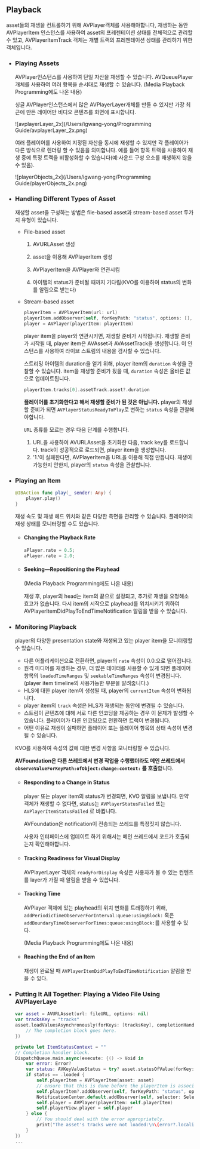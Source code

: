 ## Playback

asset들의 재생을 컨트롤하기 위해 AVPlayer객체를 사용해야합니다, 재생하는 동안 AVPlayerItem 인스턴스를 사용하여 asset의 프레젠테이션 상태를 전체적으로 관리할 수 있고, AVPlayerItemTrack 객체는 개별 트랙의 프레젠테이션 상태를 관리하기 위한 객체입니다.

- ### Playing Assets

  AVPlayer인스턴스를 사용하여 단일 자산을 재생할 수 있습니다. AVQueuePlayer개체를 사용하여 여러 항목을 순서대로 재생할 수 있습니다. (Media Playback Programming에도 나온 내용)

  싱글 AVPlayer인스턴스에서 많은 AVPlayerLayer개체를 만들 수 있지만 가장 최근에 만든 레이어만 비디오 콘텐츠를 화면에 표시합니다.

  ![avplayerLayer_2x](/Users/igwang-yong/Programming Guide/avplayerLayer_2x.png)

  여러 플레이어를 사용하여 지정된 자산을 동시에 재생할 수 있지만 각 플레이어가 다른 방식으로 렌더링 할 수 있음을 의미합니다. 예를 들어 항목 트랙을 사용하여 재생 중에 특정 트랙을 비활성화할 수 있습니다(예:사운드 구성 요소를 재생하지 않을 수 있음).

  ![playerObjects_2x](/Users/igwang-yong/Programming Guide/playerObjects_2x.png)


- ### Handling Different Types of Asset

  재생할 asset을 구성하는 방법은 file-based asset과 stream-based asset 두가지 유형이 있습니다.

  - File-based asset 

    1. AVURLAsset 생성


    2. asset을 이용해 AVPlayerItem 생성
    3. AVPlayerItem을 AVPlayer와 연관시킴
    4. 아이탬의 status가 준비될 때까지 기다림(KVO를 이용하여 status의 변화를 알림으로 받는다)


  - Stream-based asset

    ```swift
    playerItem = AVPlayerItem(url: url)
    playerItem.addObserver(self, forKeyPath: "status", options: [], context: ItemStatusContext)
    player = AVPlayer(playerItem: playerItem) 
    ```

    player item을 player와 연관시키면, 재생할 준비가 시작됩니다. 재생할 준비가 시작될 때, player item은 AVAsset과 AVAssetTrack을 생성합니다. 이 인스턴스를 사용하여 라이브 스트림의 내용을 검사할 수 있습니다.

    스트리밍 아이템의 duration을 얻기 위해, player item의 `duration` 속성을 관찰할 수 있습니다. item을 재생할 준비가 됬을 때, `duration` 속성은 올바른 값으로 업데이트됩니다.

    ```swift
    playerItem.tracks[0].assetTrack.asset?.duration
    ```

    **플레이어를 초기화한다고 해서 재생할 준비가 된 것은 아닙니다.** player의 재생할 준비가 되면 `AVPlayerStatusReadyToPlay`로 변하는 `status` 속성을 관찰해야합니다.  

    `URL` 종류를 모르는 경우 다음 단계를 수행합니다.

    1. URL을 사용하여 AVURLAsset을 초기화한 다음, track key를 로드합니다. track이 성공적으로 로드되면, player item을 생성합니다.
    2. '1.'이 실패한다면, AVPlayerItem을  URL을 이용해 직접 만듭니다. 재생이 가능한지 안한지, player의 `status` 속성을 관찰합니다.


- ### Playing an Item

  ```swift
  @IBAction func play(_ sender: Any) {
      player.play()
  }
  ```

  재생 속도 및 재생 헤드 위치와 같은 다양한 측면을 관리할 수 있습니다. 플레이어의 재생 상태를 모니터링할 수도 있습니다.

  - #### Changing the Playback Rate

    ```swift
    aPlayer.rate = 0.5;
    aPlayer.rate = 2.0;
    ```

  - #### Seeking—Repositioning the Playhead

    (Media Playback Programming에도 나온 내용)

    재생 후, player의 head는 item의 끝으로 설정되고, 추가로 재생을 요청해소 효고가 없습니다. 다시 item의 시작으로 playhead를 위치시키기 위하여 AVPlayerItemDidPlayToEndTimeNotification 알림을 받을 수 있습니다.


- ### Monitoring Playback

  player의 다양한 presentation state와 재생되고 있는 player item을 모니터링할 수 있습니다. 

  - 다른 어플리케이션으로 전환하면, player의 `rate` 속성이 0.0.으로 떨어집니다.
  - 원격 미디어를 재생하는 경우, 더 많은 데이터를 사용할 수 있게 되면 플레이어 항목의 `loadedTimeRanges` 및 `seekableTimeRanges` 속성이 변경됩니다. (player item timeline의 사용가능한 부분을 알려줍니다.)
  - HLS에 대한 player item이 생성될 때, player의  `currentItem` 속성이 변화됩니다.
  - player item의 `track` 속성은 HLS가 재생되는 동안에 변경될 수 있습니다.
  - 스트림이 콘텐츠에 대해 서로 다른 인코딩을 제공하는 경우 이 문제가 발생할 수 있습니다.
    플레이어가 다른 인코딩으로 전환하면 트랙이 변경됩니다.
  - 어떤 이유로 재생이 실패하면 플레이어 또는 플레이어 항목의 상태 속성이 변경될 수 있습니다.

  KVO를 사용하여 속성의 값에 대한 변경 사항을 모니터링할 수 있습니다.

  **AVFoundation은 다른 쓰레드에서 변경 작업을 수행했더라도 메인 쓰레드에서 `observeValueForKeyPath:ofObject:change:context:` 를 호출**합니다.

  - #### Responding to a Change in Status

    player 또는 player item의 status가 변경되면, KVO 알림을 보냅니다. 만약 객체가 재생할 수 없다면, status는 `AVPlayerStatusFailed` 또는 `AVPlayerItemStatusFailed` 로 바뀝니다. 

    AVFoundation은 notification이 전송되는 쓰레드를 특정짓지 않습니다.

    사용자 인터페이스에 업데이트 하기 위해서는 메인 쓰레드에서 코드가 호출되는지 확인해야합니다.

  - #### Tracking Readiness for Visual Display

    AVPlayerLayer 객체의 `readyForDisplay` 속성은 사용자가 볼 수 있는 컨텐츠를 layer가 가질 때 알림을 받을 수 있씁니다.

  - #### Tracking Time

    AVPlayer 객체에 있는 playhead의 위치 변화를 트래킹하기 위해, `addPeriodicTimeObserverForInterval:queue:usingBlock:` 혹은 `addBoundaryTimeObserverForTimes:queue:usingBlock:`를  사용할 수 있다.

    (Media Playback Programming에도 나온 내용)

  - #### Reaching the End of an Item

    재생이 완료될 때 `AVPlayerItemDidPlayToEndTimeNotification`  알림을 받을 수 있다.

- ### Putting It All Together: Playing a Video File Using AVPlayerLaye

  ```swift
  var asset = AVURLAsset(url: fileURL, options: nil)
  var tracksKey = "tracks"
  asset.loadValuesAsynchronously(forKeys: [tracksKey], completionHandler: {() -> Void in
      // The completion block goes here.
  })

  private let ItemStatusContext = ""
  // Completion handler block.
  DispatchQueue.main.async(execute: {() -> Void in
      var error: Error?
      var status: AVKeyValueStatus = try? asset.statusOfValue(forKey: tracksKey)
      if status == .loaded {
          self.playerItem = AVPlayerItem(asset: asset)
          // ensure that this is done before the playerItem is associated with the player
          self.playerItem?.addObserver(self, forKeyPath: "status", options: .initial, context: ItemStatusContext)
          NotificationCenter.default.addObserver(self, selector: Selector("playerItemDidReachEnd:"), name: .AVPlayerItemDidPlayToEndTime, object: self.playerItem)
          self.player = AVPlayer(playerItem: self.playerItem)
          self.playerView.player = self.player
      } else {
          // You should deal with the error appropriately.
          print("The asset's tracks were not loaded:\n\(error?.localizedDescription ?? "")")
      }
  })
  ...
  ```

  ​